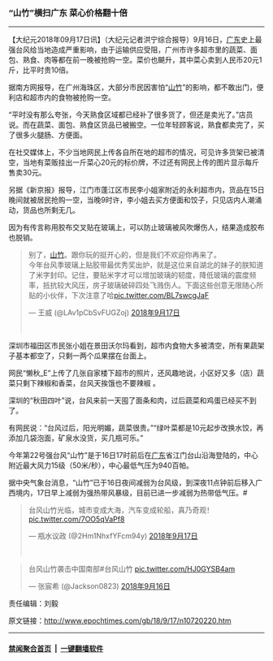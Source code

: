 ### “山竹”横扫广东 菜心价格翻十倍
------------------------

<p>【大纪元2018年09月17日讯】（大纪元记者洪宁综合报导）9月16日，<a href="http://www.epochtimes.com/gb/tag/%E5%B9%BF%E4%B8%9C.html">广东</a>史上最强台风给当地造成严重影响，由于运输供应受阻，广州市许多超市里的蔬菜、面包、熟食、肉等都在前一晚被抢购一空。菜价也飇升，其中菜心卖到人民币20元1斤，比平时贵10倍。</p>
<p>据南方网报导，在广州海珠区，大部分市民因害怕“<a href="http://www.epochtimes.com/gb/tag/%E5%B1%B1%E7%AB%B9.html">山竹</a>”的影响，都不敢出门，便利店和超市内的食物被抢购一空。</p>
<p>“平时没有那么夸张，今天熟食区域都已经补了很多货了，但还是卖光了。”店员说。而在蔬菜、面包、熟食区货品已被搬空。一位年轻顾客说，熟食都卖完了，买了很多火腿肠、方便面。</p>
<p>在社交媒体上，不少当地网民上传各自所在地的超市的情况，可见许多货架已被清空，当地有菜贩挂出一斤菜心20元的标价牌，不过还有网民上传的图片显示每斤售卖30元。</p>
<p>另据《新京报》报导，江门市蓬江区市民李小姐家附近的永利超市内，货品在15日晚间就被居民抢购一空，当晚9时许，李小姐去买方便面和饺子，只见店内人潮涌动，货品也所剩无几。</p>
<p>因为有传言称用胶布交叉贴在玻璃上，可以防止玻璃被风吹爆伤人，结果造成胶布也脱销。</p>
</p>
<blockquote class="twitter-tweet" data-lang="zh-tw">
<p dir="ltr" lang="zh">别了，<a href="http://www.epochtimes.com/gb/tag/%E5%B1%B1%E7%AB%B9.html">山竹</a>。跟你玩的挺开心的，但是我们不欢迎你再来了。<br />
今年台风季玻璃上贴胶带最优秀奖出炉，就是这位来自湖北的妹子的朕知道了米字封印。记住，要贴米字才可以增加玻璃的韧度，降低玻璃的震度频率，抵抗较大风压，房子玻璃破碎四处飞溅伤人。下面这些创意无限随心所贴的小伙伴，下次注意了哈<a href="https://t.co/BL7swcgJaF">pic.twitter.com/BL7swcgJaF</a></p>
<p>— 王威 (@LAv1pCbSvFUGZoj) <a href="https://twitter.com/LAv1pCbSvFUGZoj/status/1041492129560682497?ref_src=twsrc%5Etfw">2018年9月17日</a></p>
<p><script async src="https://platform.twitter.com/widgets.js" charset="utf-8"></script>
<p>&nbsp;</p></blockquote>
<p>深圳市福田区市民张小姐在景田沃尔玛看到，超市内食物大多被清空，所有果蔬架子基本都空了，只剩一两个瓜果摆在台面上。</p>
<p>网民“懒秋_E”上传了几张自家楼下超市的照片，还风趣地说，小区好又多（店）蔬菜只剩下辣椒和香菜，台风天挨饿也不要辣椒 。</p>
<p>深圳的“秋田四叶”说，台风来前一天囤了面条和肉，过后蔬菜和鸡蛋已经买不到了。</p>
<p>有网民说：“台风过后，阳光明媚，蔬菜很贵。”“绿叶菜都是10元起步改换水饺，再添加几袋泡面，矿泉水没货，买几瓶可乐。”</p>
<p>今年第22号强台风“山竹”是于16日17时前后在<a href="http://www.epochtimes.com/gb/tag/%E5%B9%BF%E4%B8%9C.html">广东</a>省江门台山沿海登陆的，中心附近最大风力15级（50米/秒），中心最低气压为940百帕。</p>
<p>据中央气象台消息，“山竹”已于16日夜间减弱为台风级，到深夜11点钟前后移入广西境内，17日早上减弱为强热带风暴级，目前已进一步减弱为热带低气压。#</p>
</p>
<blockquote class="twitter-tweet" data-lang="zh-tw">
<p dir="ltr" lang="zh">台风山竹光临，城市变成大海，汽车变成轮船，真乃奇观！ <a href="https://t.co/7OO5qVaPf8">pic.twitter.com/7OO5qVaPf8</a></p>
<p>— 瓶水议政 (@2Hm1NhxfYFcm94y) <a href="https://twitter.com/2Hm1NhxfYFcm94y/status/1041515070096732161?ref_src=twsrc%5Etfw">2018年9月17日</a></p>
<p><script async src="https://platform.twitter.com/widgets.js" charset="utf-8"></script>
<p>&nbsp;</p></blockquote>
</p>
<blockquote class="twitter-tweet" data-lang="zh-tw">
<p dir="ltr" lang="zh">台风山竹袭击中国南部#台风山竹 <a href="https://t.co/HJ0GYSB4am">pic.twitter.com/HJ0GYSB4am</a></p>
<p>— 张宸希 (@Jackson0823) <a href="https://twitter.com/Jackson0823/status/1041167813602205696?ref_src=twsrc%5Etfw">2018年9月16日</a></p></blockquote>
<p><script async src="https://platform.twitter.com/widgets.js" charset="utf-8"></script>
<p>责任编辑：刘毅</p>

原文链接：http://www.epochtimes.com/gb/18/9/17/n10720220.htm


------------------------
#### [禁闻聚合首页](https://github.com/gfw-breaker/banned-news/blob/master/README.md) &nbsp;|&nbsp;  [一键翻墙软件](https://github.com/gfw-breaker/nogfw/blob/master/README.md)